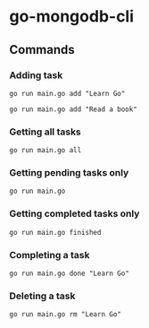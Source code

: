 # go-mongodb-cli

## Commands

### Adding task

```go run main.go add "Learn Go"```

```go run main.go add "Read a book"```


### Getting all tasks

```go run main.go all```

### Getting pending tasks only

```go run main.go```

### Getting completed tasks only

```go run main.go finished```

### Completing a task

```go run main.go done "Learn Go"```

### Deleting a task

```go run main.go rm "Learn Go"```

